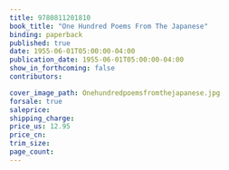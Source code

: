 ```yaml
---
title: 9780811201810
book_title: "One Hundred Poems From The Japanese"
binding: paperback
published: true
date: 1955-06-01T05:00:00-04:00
publication_date: 1955-06-01T05:00:00-04:00
show_in_forthcoming: false
contributors:

cover_image_path: Onehundredpoemsfromthejapanese.jpg
forsale: true
saleprice:
shipping_charge:
price_us: 12.95
price_cn:
trim_size:
page_count:
---
```



